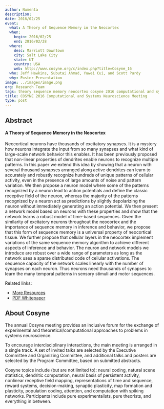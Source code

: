 ```yaml
---
author: Numenta
description:
date: 2016/02/25
event:
  what: A Theory of Sequence Memory in the Neocortex
  when:
    begin: 2016/02/25
    end: 2016/02/28
  where:
    desc: Marriott Downtown
    city: Salt Lake City
    state: UT
    country: USA
    web: http://www.cosyne.org/c/index.php?title=Cosyne_16
  who: Jeff Hawkins, Subutai Ahmad, Yuwei Cui, and Scott Purdy
  why: Poster Presentation
image: ../images/image.png
org: Research Team
tags: theory sequence memory neocortex cosyne 2016 computational and systems neuroscience numenta jeff hawkins
title: COSYNE 2016 Computational and Systems Neuroscience Meeting
type: post
---
```


## Abstract

#### A Theory of Sequence Memory in the Neocortex

Neocortical neurons have thousands of excitatory synapses. It is a mystery how
neurons integrate the input from so many synapses and what kind of large-scale
network behavior this enables. It has been previously proposed that non-linear
properties of dendrites enable neurons to recognize multiple patterns. In this
paper we extend this idea by showing that a neuron with several thousand
synapses arranged along active dendrites can learn to accurately and robustly
recognize hundreds of unique patterns of cellular activity, even in the presence
of large amounts of noise and pattern variation. We then propose a neuron model
where some of the patterns recognized by a neuron lead to action potentials and
define the classic receptive field of the neuron, whereas the majority of the
patterns recognized by a neuron act as predictions by slightly depolarizing the
neuron without immediately generating an action potential. We then present a
network model based on neurons with these properties and show that the network
learns a robust model of time-based sequences. Given the similarity of
excitatory neurons throughout the neocortex and the importance of sequence
memory in inference and behavior, we propose that this form of sequence memory
is a universal property of neocortical tissue. We further propose that cellular
layers in the neocortex implement variations of the same sequence memory
algorithm to achieve different aspects of inference and behavior. The neuron and
network models we introduce are robust over a wide range of parameters as long
as the network uses a sparse distributed code of cellular activations. The
sequence capacity of the network scales linearly with the number of synapses on
each neuron. Thus neurons need thousands of synapses to learn the many temporal
patterns in sensory stimuli and motor sequences.

Related links:
* [More Resources](/neuroscience-research/sequence-learning/)
* [PDF Whitepaper](neuroscience-research/research-publications/papers/)

## About Cosyne

The annual Cosyne meeting provides an inclusive forum for the exchange of
experimental and theoretical/computational approaches to problems in systems
neuroscience.

To encourage interdisciplinary interactions, the main meeting is arranged in a
single track. A set of invited talks are selected by the Executive Committee and
Organizing Committee, and additional talks and posters are selected by the
Program Committee, based on submitted abstracts.

Cosyne topics include (but are not limited to): neural coding, natural scene
statistics, dendritic computation, neural basis of persistent activity,
nonlinear receptive field mapping, representations of time and sequence, reward
systems, decision-making, synaptic plasticity, map formation and plasticity,
population coding, attention, and computation with spiking networks.
Participants include pure experimentalists, pure theorists, and everything in
between.
